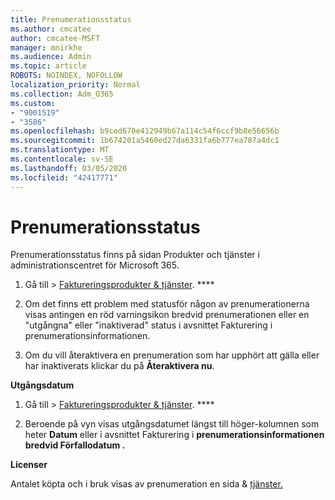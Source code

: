 ```yaml
---
title: Prenumerationsstatus
ms.author: cmcatee
author: cmcatee-MSFT
manager: mnirkhe
ms.audience: Admin
ms.topic: article
ROBOTS: NOINDEX, NOFOLLOW
localization_priority: Normal
ms.collection: Adm_O365
ms.custom:
- "9001519"
- "3586"
ms.openlocfilehash: b9ced670e412949b67a114c54f6ccf9b8e56656b
ms.sourcegitcommit: 1b674201a5460ed27da6331fa6b777ea787a4dc1
ms.translationtype: MT
ms.contentlocale: sv-SE
ms.lasthandoff: 03/05/2020
ms.locfileid: "42417771"
---
```

# <a name="subscription-status"></a>Prenumerationsstatus

Prenumerationsstatus finns på sidan Produkter och tjänster i administrationscentret för Microsoft 365.

1. Gå till > [Faktureringsprodukter & tjänster](https://go.microsoft.com/fwlink/p/?linkid=842054). ****

2. Om det finns ett problem med statusför någon av prenumerationerna visas antingen en röd varningsikon bredvid prenumerationen eller en "utgångna" eller "inaktiverad" status i avsnittet Fakturering i prenumerationsinformationen.

3. Om du vill återaktivera en prenumeration som har upphört att gälla eller har inaktiverats klickar du på **Återaktivera nu**.

**Utgångsdatum**

1. Gå till > [Faktureringsprodukter & tjänster](https://go.microsoft.com/fwlink/p/?linkid=842054). ****

2. Beroende på vyn visas utgångsdatumet längst till höger-kolumnen som heter **Datum** eller i avsnittet Fakturering i **prenumerationsinformationen** **bredvid Förfallodatum .**

**Licenser**

Antalet köpta och i bruk visas av prenumeration en sida & [tjänster.](https://go.microsoft.com/fwlink/p/?linkid=842054)

